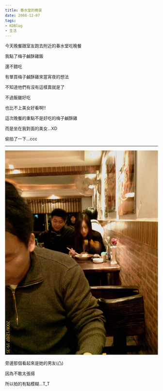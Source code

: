 ```yaml
---
title: 春水堂的晚餐
date: 2008-12-07
tags:
- KDBlog
- 生活
---
```

今天晚餐跟室友跑去附近的春水堂吃晚餐

我點了梅子鹹酥雞飯

還不錯吃

有單買梅子鹹酥雞來當宵夜的想法

不知道他們有沒有這樣賣就是了

不過飯雖好吃

也比不上美女好看啊!!

這次晚餐的重點不是好吃的梅子鹹酥雞

而是坐在我對面的美女...XD

偷拍了一下...ccc

---

![](IMAG0202.jpg)

旁邊那個看起來是她的男友(凸)

因為不敢太張揚

所以拍的有點模糊...T_T

